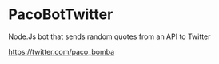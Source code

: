 # PacoBotTwitter
Node.Js bot that sends random quotes from an API to Twitter 

https://twitter.com/paco_bomba